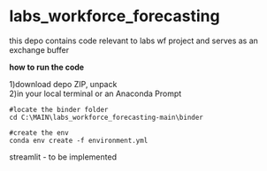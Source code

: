 # labs_workforce_forecasting

this depo contains code relevant to labs wf project and serves as an exchange buffer        

<b>how to run the code</b>   
              
1)download depo ZIP, unpack        
2)in your local terminal or an Anaconda Prompt         
```        
#locate the binder folder      
cd C:\MAIN\labs_workforce_forecasting-main\binder          
        
#create the env       
conda env create -f environment.yml         
```     






streamlit - to be implemented
